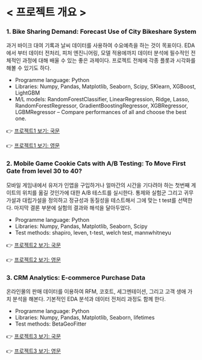 # < 프로젝트 개요 >


### 1. Bike Sharing Demand: Forecast Use of City Bikeshare System
과거 바이크 대여 기록과 날씨 데이터를 사용하여 수요예측을 하는 것이 목표이다. EDA에서 부터 데이터 전처리, 피처 엔진니어링, 모델 적용에까지 데이터 분석에 필수적인 전체적인 과정에 대해 배울 수 있는 좋은 과제이다. 프로젝트 전체에 각종 플롯과 시각화를 해볼 수 있기도 하다.
- Programme language: Python
- Libraries: Numpy, Pandas, Matplotlib, Seaborn, Scipy, SKlearn, XGBoost, LightGBM
- M/L models: RandomForestClassifier, LinearRegression, Ridge, Lasso, RandomForestRegressor, GradientBoostingRegressor, XGBRegressor, LGBMRegressor – Compare performances of all and choose the best one.

👉 <a href="https://github.com/Cheon-Young-Hwa/data-analyst-portfolio-Korean/blob/main/1.bike_sharing_demand_prediction_KOR/biking_sharing_demand_KOR.ipynb">프로젝트1 보기: 국문</a>

👉 <a href="https://github.com/Cheon-Young-Hwa/data-analyst-portfolio/blob/main/1.bike_sharing_demand_prediction/biking_sharing_demand_ENG.ipynb
">프로젝트1 보기: 영문</a>




### 2. Mobile Game Cookie Cats with A/B Testing: To Move First Gate from level 30 to 40?
모바일 게임내에서 유저가 인앱을 구입하거나 얼마간의 시간을 기다려야 하는 첫번째 게이트의 위치를 옮길 것인가에 대한 A/B 테스트를 실시한다. 통제와 실험군 그리고 귀무가설과 대립가설을 정의하고 정규성과 동질성을 테스트해서 그에 맞는 t test를 선택한다. 마지막 결론 부분에 실험의 결과와 해석을 달아두었다.
- Programme language: Python
- Libraries: Numpy, Pandas, Matplotlib, Seaborn, Scipy
- Test methods: shapiro, leven, t-test, welch test, mannwhitneyu 

👉 <a href="https://github.com/Cheon-Young-Hwa/data-analyst-portfolio-Korean/blob/main/2.A%3AB_testing_mobile_game_KOR/ab_tesing_mobile_game_KOR.ipynb">프로젝트2 보기: 국문</a> 

👉 <a href="https://github.com/Cheon-Young-Hwa/data-analyst-portfolio/blob/main/2.A%3AB_testing_mobile_game/ab_tesing_mobile_game_ENG.ipynb">프로젝트2 보기: 영문</a> 




### 3. CRM Analytics: E-commerce Purchase Data
온라인몰의 판매 데이터를 이용하여 RFM, 코호트, 세그멘테이션, 그리고 고객 생애 가치 분석을 해본다. 기본적인 EDA 분석과 데이터 전처리 과정도 함께 한다.
- Programme language: Python
- Libraries: Numpy, Pandas, Matplotlib, Seaborn, lifetimes
- Test methods: BetaGeoFitter

👉 <a href="https://github.com/Cheon-Young-Hwa/data-analyst-portfolio-Korean/blob/main/3.crm_analytics_KOR.ipynb">프로젝트3 보기: 국문</a>

👉 <a href="https://github.com/Cheon-Young-Hwa/data-analyst-portfolio/blob/main/3.crm_analytics_ENG.ipynb">프로젝트3 보기: 영문</a> 
